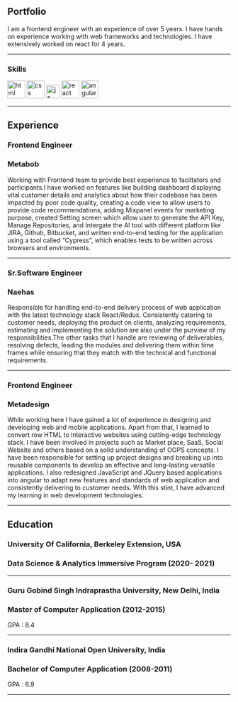 ## Portfolio
I am a frontend engineer with an experience of over 5 years. I have hands on experience working with web frameworks and technologies. I have extensively worked on react for 4 years.

---

### Skills

<p align="left">
  
  <img src="https://upload.wikimedia.org/wikipedia/commons/thumb/6/61/HTML5_logo_and_wordmark.svg/2048px-HTML5_logo_and_wordmark.svg.png" alt="html" width="40" height="40">
  <img src="https://upload.wikimedia.org/wikipedia/commons/thumb/d/d5/CSS3_logo_and_wordmark.svg/1200px-CSS3_logo_and_wordmark.svg.png" alt="css" width="40" height="40">
 <img src="https://upload.wikimedia.org/wikipedia/commons/6/6a/JavaScript-logo.png" height="30" width="auto" alt="js">
 <img src="https://upload.wikimedia.org/wikipedia/commons/thumb/a/a7/React-icon.svg/1280px-React-icon.svg.png" alt="react" width="auto" height="40">
 <img src="https://angular.io/assets/images/logos/angular/angular.svg" alt="angular" width="40" height="40">
  
</p>

---

## Experience

### **Frontend Engineer**
### Metabob

Working with Frontend team to provide best experience to faciltators and participants.I have worked on features like building dashboard displaying vital
customer details and analytics about how their codebase has been impacted by poor code quality, creating a code view to allow users to provide code
recommendations, adding Mixpanel events for marketing purpose, created Setting screen which allow user to generate the API Key, Manage Repositories, and
Intergate the AI tool with different platform like JIRA, Github, Bitbucket, and written end-to-end testing for the application using a tool called 
“Cypress”, which enables tests to be written across browsers and environments.

---

### **Sr.Software Engineer**
### Naehas

Responsible for handling end-to-end delivery process of web application with the latest technology stack React/Redux.
Consistently catering to customer needs, deploying the product on clients, analyzing requirements, estimating and implementing the solution are also under the purview of my responsibilities.The other tasks that I handle are reviewing of deliverables, resolving defects, leading the modules and delivering them within time frames while ensuring that they match with the technical and functional requirements. 

---

### **Frontend Engineer**
### Metadesign

While working here I have gained a lot of experience in designing and developing web and mobile applications. 
Apart from that, I learned to convert row HTML to interactive websites using cutting-edge technology stack. I have been involved in projects such as Market place, SaaS, Social Website and others based on a solid understanding of OOPS concepts.
I have been responsible for setting up project designs and breaking up into reusable components to develop an effective and long-lasting versatile applications. 
I also redesigned JavaScript and JQuery based applications into angular to adapt new features and standards of web application and consistently delivering to customer needs. With this stint, I have advanced my learning in web development technologies.

---


## Education

### **University Of California, Berkeley Extension, USA**
### Data Science & Analytics Immersive Program (2020- 2021)

---

### **Guru Gobind Singh Indraprastha University, New Delhi, India**
### Master of Computer Application (2012-2015)
GPA : 8.4

---

### **Indira Gandhi National Open University, India**
### Bachelor of Computer Application (2008-2011)
GPA : 6.9

---
